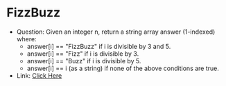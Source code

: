
# FizzBuzz

+ Question: Given an integer n, return a string array answer (1-indexed) where:
    + answer[i] == "FizzBuzz" if i is divisible by 3 and 5.
    + answer[i] == "Fizz" if i is divisible by 3.
    + answer[i] == "Buzz" if i is divisible by 5.
    + answer[i] == i (as a string) if none of the above conditions are true.
+ Link: [Click Here](https://leetcode.com/problems/fizz-buzz/) 
